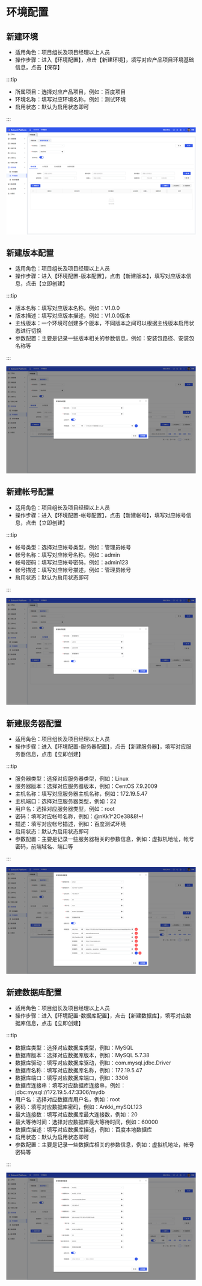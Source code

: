 # 环境配置

## 新建环境

- 适用角色：项目组长及项目经理以上人员
- 操作步骤：进入【环境配置】，点击【新建环境】，填写对应产品项目环境基础信息，点击【保存】
  
:::tip

- 所属项目：选择对应产品项目，例如：百度项目
- 环境名称：填写对应环境名称，例如：测试环境
- 启用状态：默认为启用状态即可

:::

![alt text](image.png)

## 新建版本配置

- 适用角色：项目组长及项目经理以上人员
- 操作步骤：进入【环境配置-版本配置】，点击【新建版本】，填写对应版本信息，点击【立即创建】
  
:::tip

- 版本名称：填写对应版本名称，例如：V1.0.0
- 版本描述：填写对应版本描述，例如：V1.0.0版本
- 主线版本：一个环境可创建多个版本，不同版本之间可以根据主线版本启用状态进行切换
- 参数配置：主要是记录一些版本相关的参数信息，例如：安装包路径、安装包名称等

:::

![alt text](image-1.png)

## 新建帐号配置

- 适用角色：项目组长及项目经理以上人员
- 操作步骤：进入【环境配置-帐号配置】，点击【新建帐号】，填写对应帐号信息，点击【立即创建】

:::tip

- 帐号类型：选择对应帐号类型，例如：管理员帐号
- 帐号名称：填写对应帐号名称，例如：admin
- 帐号密码：填写对应帐号密码，例如：admin123
- 帐号描述：填写对应帐号描述，例如：管理员帐号
- 启用状态：默认为启用状态即可

:::

![alt text](image-2.png)

## 新建服务器配置

- 适用角色：项目组长及项目经理以上人员
- 操作步骤：进入【环境配置-服务器配置】，点击【新建服务器】，填写对应服务器信息，点击【立即创建】

:::tip

- 服务器类型：选择对应服务器类型，例如：Linux
- 服务器版本：选择对应服务器版本，例如：CentOS 7.9.2009
- 主机名称：填写对应服务器主机名称，例如：172.19.5.47
- 主机端口：选择对应服务器类型，例如：22
- 用户名：选择对应服务器类型，例如：root
- 密码：填写对应帐号名称，例如：@nKk1^2Oe38&8!~!
- 描述：填写对应帐号描述，例如：百度测试环境
- 启用状态：默认为启用状态即可
- 参数配置：主要是记录一些服务器相关的参数信息，例如：虚拟机地址，帐号密码，前端域名、端口等

:::

![alt text](image-3.png)

## 新建数据库配置

- 适用角色：项目组长及项目经理以上人员
- 操作步骤：进入【环境配置-数据库配置】，点击【新建数据库】，填写对应数据库信息，点击【立即创建】

:::tip

- 数据库类型：选择对应数据库类型，例如：MySQL
- 数据库版本：选择对应数据库版本，例如：MySQL 5.7.38
- 数据库驱动：填写对应数据库驱动，例如：com.mysql.jdbc.Driver
- 数据库名称：填写对应数据库名称，例如：172.19.5.47
- 数据库端口：填写对应数据库端口，例如：3306
- 数据库连接串：填写对应数据库连接串，例如：jdbc:mysql://172.19.5.47:3306/mydb
- 用户名：选择对应数据库用户名，例如：root
- 密码：填写对应数据库密码，例如：Ankki_mySQL123
- 最大连接数：填写对应数据库最大连接数，例如：20
- 最大等待时间：选择对应数据库最大等待时间，例如：60000
- 数据库描述：填写对应数据库描述，例如：百度本地数据库
- 启用状态：默认为启用状态即可
- 参数配置：主要是记录一些数据库相关的参数信息，例如：虚拟机地址，帐号密码等

:::

![alt text](image-4.png)